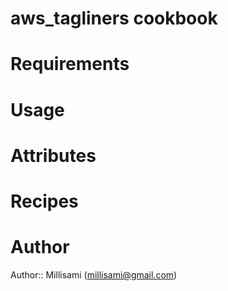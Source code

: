 # aws_tagliners cookbook

# Requirements

# Usage

# Attributes

# Recipes

# Author

Author:: Millisami (<millisami@gmail.com>)
